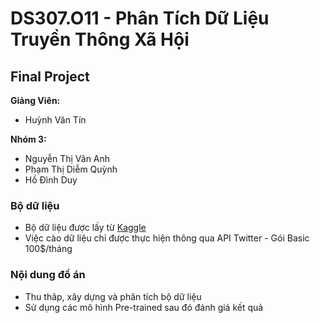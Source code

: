 # DS307.O11 - Phân Tích Dữ Liệu Truyền Thông Xã Hội

## Final Project

**Giảng Viên:** 
- Huỳnh Văn Tín


**Nhóm 3:**
- Nguyễn Thị Vân Anh
- Phạm Thị Diễm Quỳnh
- Hồ Đình Duy


### Bộ dữ liệu
- Bộ dữ liệu được lấy từ [Kaggle](https://www.kaggle.com/datasets/gpreda/elon-musk-tweets)
- Việc cào dữ liệu chỉ được thực hiện thông qua API Twitter - Gói Basic 100$/tháng
  
### Nội dung đồ án

- Thu thâp, xây dựng và phân tích bộ dữ liệu
- Sử dụng các mô hình Pre-trained sau đó đánh giá kết quả

